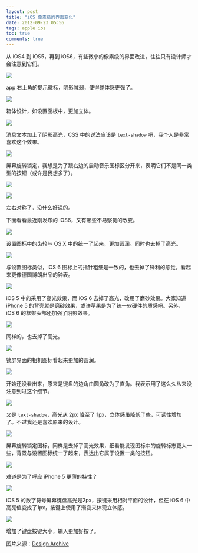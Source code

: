 ```yaml
---
layout: post
title: "iOS 像素级的界面变化"
date: 2012-09-23 05:56
tags: apple ios
toc: true
comments: true
---
```


从 iOS4 到 iOS5，再到 iOS6，有些微小的像素级的界面改进，往往只有设计师才会注意到它们。

![](http://i93.photobucket.com/albums/l57/ShakeSpace/vm_01_iconbadge_zps013f3e6e.jpg)

app 右上角的提示徽标，阴影减弱，使得整体感更强了。

![](http://i93.photobucket.com/albums/l57/ShakeSpace/vm_02_boxdesign_zps14f7570a.jpg)

箱体设计，如设置面板中，更加立体。

![](http://i93.photobucket.com/albums/l57/ShakeSpace/vm_04_messagetext_zps78c83a0b.jpg)

消息文本加上了阴影高光，CSS 中的说法应该是 `text-shadow` 吧，我个人是非常喜欢这个效果。

![](http://i93.photobucket.com/albums/l57/ShakeSpace/vm_03_rotatelock_zpscd7d4dbf.jpg)

屏幕旋转锁定，我想是为了跟右边的启动音乐图标区分开来，表明它们不是同一类型的按钮（或许是我想多了）。

![](http://i93.photobucket.com/albums/l57/ShakeSpace/vm_05_homeicon_zpsca574807.jpg)

![](http://i93.photobucket.com/albums/l57/ShakeSpace/vm_05_homeicon2_zps97206dd3.jpg)

左右对称了，没什么好说的。

下面看看最近刚发布的 iOS6，又有哪些不易察觉的改变。

![](http://i93.photobucket.com/albums/l57/ShakeSpace/__setting_zps190c9226.jpg)

设置图标中的齿轮与 OS X 中的统一了起来，更加圆润。同时也去掉了高光。

![](http://i93.photobucket.com/albums/l57/ShakeSpace/__clock_zps9b6d99ff.jpg)

与设置图标类似，iOS 6 图标上的指针粗细是一致的，也去掉了锋利的感觉。看起来更像德国博朗出品的钟表。

![](http://i93.photobucket.com/albums/l57/ShakeSpace/__header_zps900803ec.jpg)

iOS 5 中的采用了高光效果，而 iOS 6 去掉了高光，改用了磨砂效果。大家知道 iPhone 5 的背壳就是磨砂效果，或许苹果是为了统一软硬件的质感吧。另外，iOS 6 的框架头部还加强了阴影效果。

![](http://i93.photobucket.com/albums/l57/ShakeSpace/__actionsheet_zpsf2c5f1dd.jpg)

同样的，也去掉了高光。

![](http://i93.photobucket.com/albums/l57/ShakeSpace/__camera_zpseddab197.jpg)

锁屏界面的相机图标看起来更加的圆润。

![](http://i93.photobucket.com/albums/l57/ShakeSpace/__corner_zps3de29696.jpg)

开始还没看出来，原来是键盘的边角由圆角改为了直角。我表示用了这么久从来没注意到过这个细节。

![](http://i93.photobucket.com/albums/l57/ShakeSpace/__message_zpsd7b4f829.jpg)

又是 `text-shadow`，高光从 2px 降至了 1px，立体感虽降低了些，可读性增加了。不过我还是喜欢原来的设计。

![](http://i93.photobucket.com/albums/l57/ShakeSpace/__rotate_lock_zps20117574.jpg) 

屏幕旋转锁定图标，同样是去掉了高光效果，细看能发现图标中的旋转标志更大一些，背景与设置图标统一了起来，表达出它属于设置一类的按钮。

![](http://i93.photobucket.com/albums/l57/ShakeSpace/__serachbar_zpse36addbf.jpg)

难道是为了呼应 iPhone 5 更薄的特性？

![](http://i93.photobucket.com/albums/l57/ShakeSpace/__keyboard_zps03f2a3f8.jpg)

iOS 5 的数字符号屏幕键盘高光是2px，按键采用相对平面的设计，但在 iOS 6 中高亮值变成了1px，按键上使用了渐变来体现立体感。

![](http://i93.photobucket.com/albums/l57/ShakeSpace/__key_pitch_zpsb52122ad.jpg)

增加了键盘按键大小，输入更加好按了。

图片来源：[Design Archive](http://stam-design-stam.blogspot.jp)
